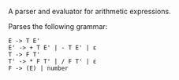 A parser and evaluator for arithmetic expressions.

Parses the following grammar:

```
E -> T E'
E' -> + T E' | - T E' | ε
T -> F T'
T' -> * F T' | / F T' | ε
F -> (E) | number
```